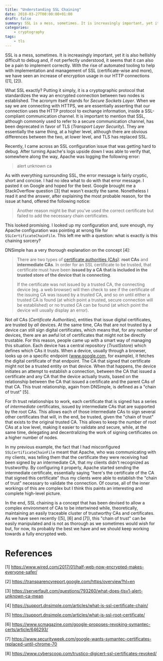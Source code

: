 ```yaml
---
title: "Understanding SSL Chaining"
date: 2018-03-27T00:00:00+01:00
draft: false
summary: SSL is a mess, sometimes. It is increasingly important, yet it is also hellishly difficult to debug and, if not perfectly understood, it seems that it can also be a pain to implement correctly. With the rise of automated tooling to help with implementation and management of SSL (certificate-wise and more), we have seen an increase of encryption usage in our HTTP connections ([1], [2]).
categories:
    - cryptography
tags:
    - tls
---
```


SSL is a mess, sometimes. It is increasingly important, yet it is also hellishly difficult to debug and, if not perfectly understood, it seems that it can also be a pain to implement correctly. With the rise of automated tooling to help with implementation and management of SSL (certificate-wise and more), we have seen an increase of encryption usage in our HTTP connections ([1], [2]).

What SSL exactly? Putting it simply, it is a cryptographic protocol that standardizes the way an encrypted connection between two nodes is established. The acronym itself stands for _Secure Sockets Layer_. When we say we are connecting with HTTPS, we are essentially asserting that our connection uses the HTTP protocol to exchange information, inside a SSL-compliant communication channel. It is important to mention that SSL, although commonly used to refer to a secure communication channel, has been deprecated in favor of TLS (_Transport Layer Security_). They are essentially the same thing, at a higher level, although there are obvious differences between the two, at lower level, and TLS has replaced SSL.

Recently, I came across an SSL configuration issue that was getting hard to debug. After turning Apache's logs upside down I was able to verify that, somewhere along the way, Apache was logging the following error:

> alert unknown ca

As with everything surrounding SSL, the error message is fairly cryptic, short and concise. I had no idea what to do with that error message. I pasted it on Google and hoped for the best. Google brought me a StackOverflow question [3] that wasn't exactly the same. Nonetheless I read it and the answer, after explaining the most probable reason, for the issue at hand, offered the following notice:

> Another reason might be that you've used the correct certificate but failed to add the necessary chain certificates.

This looked promising. I looked up my configuration and, sure enough, my Apache configuration was pointing at wrong file for `SSLCertificateChainFile`. This left me with a question: what is exactly is this chaining sorcery?

DNSimple has a very thorough explanation on the concept [4]:

> There are two types of [certificate authorities (CAs)](https://support.dnsimple.com/articles/what-is-certificate-authority): **root CAs** and **intermediate CAs**. In order for an SSL certificate to be trusted, that certificate must have been **issued by a CA that is included in the trusted store of the device that is connecting**.
>
> If the certificate was not issued by a trusted CA, the connecting device (eg. a web browser) will then check to see if the certificate of the issuing CA was issued by a trusted CA, and so on until either a trusted CA is found (at which point a trusted, secure connection will be established) or no trusted CA can be found (at which point the device will usually display an error).

Not _all_ CAs (_Certificate Authorities_), entities that issue digital certificates, are trusted by _all_ devices. At the same time, CAs that are not trusted by a device can still sign digital certificates, which means that, for any number of devices, there are an awful lot of certificates that might not be directly trustable.  For this reason, people came up with a smart way of managing this situation. Each device has a central repository (_TrustSstore_) which defines which CAs it trusts. When a device, usually through a browser, looks up on a specific endpoint (www.google.com, for example), it fetches the digital certificate of that endpoint. The CA that signed that certificate might not be a trusted entity on that device. When that happens, the device initiates an attempt to establish a connection, between the CA that issued a certificate and any CA that the device actually trusts, based on the relationship between the CA that issued a certificate and the parent CAs of that CA. This trust relationship, again from DNSimple, is defined as a "chain of trust" [5].

For th trust relationships to work, each certificate that is signed has a series of _intermediate_ certificates, issued by intermediate CAs that are supported by the root CAs. This allows each of those intermediate CAs to sign several other certificates that will, in the end, be trusted, given the "chain of trust" that exists to the original trusted CA. This allows to keep the number of root CAs at a low level, making it easier to validate and secure, while, at the same time, delegating and decentralizing the work of signing certificates on a higher number of nodes.

In my previous example, the fact that I had misconfigured `SSLCertificateChainFile` meant that Apache, who was communicating with my clients, was telling them that the certificate they were receiving had been signed by an intermediate CA, that my clients didn't recognized as trustworthy. By configuring it properly, Apache started sending the intermediate certificate, essentially saying "here's the certificate of the CA that signed this certificate" thus my clients were able to establish the "chain of trust" necessary to validate the connection. Of course, all of the inner workings of this are complex but I think this paints an interesting and complete high-level picture.

In the end, SSL chaining is a concept that has been devised to allow a complex environment of CAs to be intertwined while, theoretically, maintaining an easily traceable cluster of trustworthy CAs and certificates. As we have seen recently ([5], [6] and [7]), this "chain of trust" can be easily manipulated and is not as thorough as we sometimes would wish for but, for now, its probably the best we have and we should keep working towards a fully encrypted web.

# References

[1] https://www.wired.com/2017/01/half-web-now-encrypted-makes-everyone-safer/

[2] https://transparencyreport.google.com/https/overview?hl=en

[3] https://serverfault.com/questions/793260/what-does-tlsv1-alert-unknown-ca-mean

[4] https://support.dnsimple.com/articles/what-is-ssl-certificate-chain/

[5] https://support.dnsimple.com/articles/what-is-ssl-root-certificate/

[6] https://www.scmagazine.com/google-proposes-revoking-symantec-certs/article/646293/

[7] https://www.securityweek.com/google-wants-symantec-certificates-replaced-until-chrome-70

[8] https://www.cyberscoop.com/trustico-digicert-ssl-certificates-revoked/
